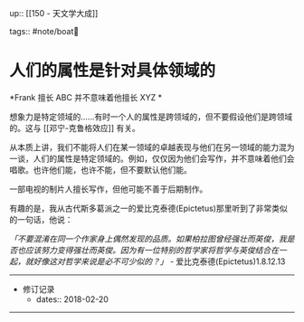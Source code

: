 up:: [[150 - 天文学大成]]

tags:: #note/boat🚤 

# 人们的属性是针对具体领域的

*Frank 擅长 ABC 并不意味着他擅长 XYZ *  

想象力是特定领域的......有时一个人的属性是跨领域的，但不要假设他们是跨领域的。这与 [[邓宁-克鲁格效应]] 有关。  

从本质上讲，我们不能将人们在某一领域的卓越表现与他们在另一领域的能力混为一谈，人们的属性是特定领域的。例如，仅仅因为他们会写作，并不意味着他们会唱歌。也许他们能，也许不能，但不要默认他们能。  

一部电视的制片人擅长写作，但他可能不善于后期制作。  

有趣的是，我从古代斯多葛派之一的爱比克泰德(Epictetus)那里听到了非常类似的一句话，他说：  

*「不要混淆在同一个作家身上偶然发现的品质。如果柏拉图曾经强壮而英俊，我是否也应该努力变得强壮而英俊。因为有一位特别的哲学家将哲学与英俊结合在一起，就好像这对哲学来说是必不可少似的？」* - 爱比克泰德(Epictetus)1.8.12.13

---

- 修订记录
	- dates:: 2018-02-20

---
